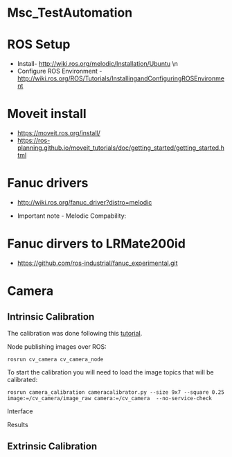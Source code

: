 # Msc_TestAutomation

# ROS Setup 
- Install- http://wiki.ros.org/melodic/Installation/Ubuntu \n
- Configure ROS Environment - http://wiki.ros.org/ROS/Tutorials/InstallingandConfiguringROSEnvironment

# Moveit install
- https://moveit.ros.org/install/
- https://ros-planning.github.io/moveit_tutorials/doc/getting_started/getting_started.html

# Fanuc drivers
- http://wiki.ros.org/fanuc_driver?distro=melodic

- Important note - Melodic Compability:

# Fanuc dirvers to LRMate200id 
- https://github.com/ros-industrial/fanuc_experimental.git

# Camera
## Intrinsic Calibration
The calibration was done following this [tutorial](http://wiki.ros.org/camera_calibration/Tutorials/MonocularCalibration).

Node publishing images over ROS:
```
rosrun cv_camera cv_camera_node 
```
To start the calibration you will need to load the image topics that will be calibrated: 
```
rosrun camera_calibration cameracalibrator.py --size 9x7 --square 0.25 image:=/cv_camera/image_raw camera:=/cv_camera  --no-service-check
```
Interface

Results

## Extrinsic Calibration 
